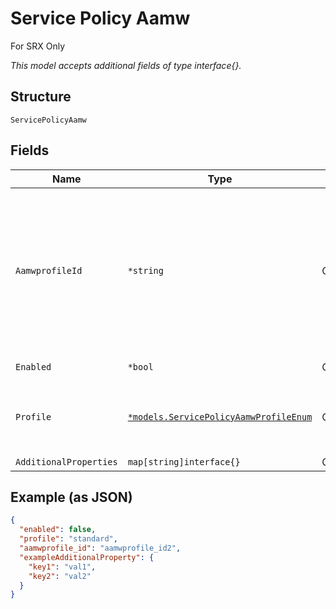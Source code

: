 
# Service Policy Aamw

For SRX Only

*This model accepts additional fields of type interface{}.*

## Structure

`ServicePolicyAamw`

## Fields

| Name | Type | Tags | Description |
|  --- | --- | --- | --- |
| `AamwprofileId` | `*string` | Optional | org-level Advanced Advance Anti Malware Profile (SkyAtp) Profile can be used, this takes precedence over 'profile' |
| `Enabled` | `*bool` | Optional | **Default**: `false` |
| `Profile` | [`*models.ServicePolicyAamwProfileEnum`](../../doc/models/service-policy-aamw-profile-enum.md) | Optional | enum: `docsonly`, `executables`, `standard`<br>**Default**: `"standard"` |
| `AdditionalProperties` | `map[string]interface{}` | Optional | - |

## Example (as JSON)

```json
{
  "enabled": false,
  "profile": "standard",
  "aamwprofile_id": "aamwprofile_id2",
  "exampleAdditionalProperty": {
    "key1": "val1",
    "key2": "val2"
  }
}
```

